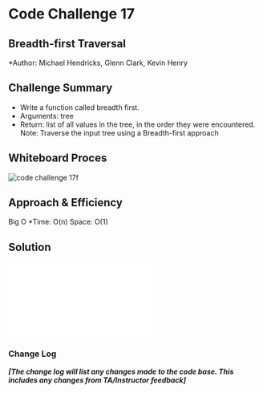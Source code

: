 # Code Challenge 17

## Breadth-first Traversal

*Author: Michael Hendricks, Glenn Clark, Kevin Henry

## Challenge Summary

- Write a function called breadth first.
- Arguments: tree
- Return: list of all values in the tree, in the order they were encountered.
Note: Traverse the input tree using a Breadth-first approach

## Whiteboard Proces

![code challenge 17f](https://user-images.githubusercontent.com/75649765/127606645-30daf556-359a-4e77-b817-711b70f3ca4a.png)

## Approach & Efficiency

Big O
*Time: O(n) Space: O(1)

## Solution

![link to solution](python/tree_functions/tree_functions.py)

### Change Log

***[The change log will list any changes made to the code base. This includes any changes from TA/Instructor feedback]***
